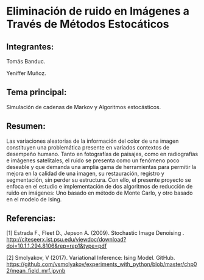 # Eliminación de ruido en Imágenes a Través de Métodos Estocáticos

## Integrantes:

Tomás Banduc.

Yeniffer Muñoz.

## Tema principal:

Simulación de cadenas de Markov y Algoritmos estocásticos.

## Resumen:

Las variaciones aleatorias de la información del color de una imagen constituyen una problemática presente en variados contextos de desempeño humano. Tanto en fotografías de paisajes, como en radiografías e imágenes satelitales, el ruido se presenta como un fenómeno poco deseable y que demanda una amplia gama de herramientas para permitir la mejora en la calidad de una imagen, su restauración, registro y segmentación, sin perder su estructura. Con ello, el presente proyecto se enfoca en el estudio e implementación de dos algoritmos de reducción de ruido en imágenes: Uno basado en método de Monte Carlo, y otro basado en el modelo de Ising.

## Referencias:

[1] Estrada F., Fleet D., Jepson A. (2009). Stochastic Image Denoising . http://citeseerx.ist.psu.edu/viewdoc/download?doi=10.1.1.294.8106&rep=rep1&type=pdf

[2] Smolyakov, V (2017). Variational Inference: Ising Model. GitHub. https://github.com/vsmolyakov/experiments_with_python/blob/master/chp02/mean_field_mrf.ipynb
